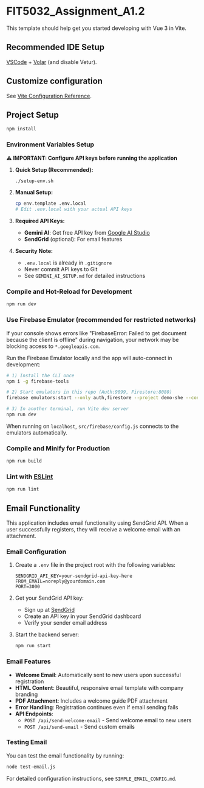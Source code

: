 # FIT5032_Assignment_A1.2

This template should help get you started developing with Vue 3 in Vite.

## Recommended IDE Setup

[VSCode](https://code.visualstudio.com/) + [Volar](https://marketplace.visualstudio.com/items?itemName=Vue.volar) (and disable Vetur).

## Customize configuration

See [Vite Configuration Reference](https://vite.dev/config/).

## Project Setup

```sh
npm install
```

### Environment Variables Setup

**⚠️ IMPORTANT: Configure API keys before running the application**

1. **Quick Setup (Recommended):**
   ```sh
   ./setup-env.sh
   ```

2. **Manual Setup:**
   ```sh
   cp env.template .env.local
   # Edit .env.local with your actual API keys
   ```

3. **Required API Keys:**
   - **Gemini AI**: Get free API key from [Google AI Studio](https://makersuite.google.com/app/apikey)
   - **SendGrid** (optional): For email features

4. **Security Note:**
   - `.env.local` is already in `.gitignore`
   - Never commit API keys to Git
   - See `GEMINI_AI_SETUP.md` for detailed instructions

### Compile and Hot-Reload for Development

```sh
npm run dev
```

### Use Firebase Emulator (recommended for restricted networks)

If your console shows errors like "FirebaseError: Failed to get document because the client is offline" during navigation, your network may be blocking access to `*.googleapis.com`.

Run the Firebase Emulator locally and the app will auto-connect in development:

```sh
# 1) Install the CLI once
npm i -g firebase-tools

# 2) Start emulators in this repo (Auth:9099, Firestore:8080)
firebase emulators:start --only auth,firestore --project demo-she --config firebase_emulator/firebase.json

# 3) In another terminal, run Vite dev server
npm run dev
```

When running on `localhost`, `src/firebase/config.js` connects to the emulators automatically.

### Compile and Minify for Production

```sh
npm run build
```

### Lint with [ESLint](https://eslint.org/)

```sh
npm run lint
```

## Email Functionality

This application includes email functionality using SendGrid API. When a user successfully registers, they will receive a welcome email with an attachment.

### Email Configuration

1. Create a `.env` file in the project root with the following variables:
   ```
   SENDGRID_API_KEY=your-sendgrid-api-key-here
   FROM_EMAIL=noreply@yourdomain.com
   PORT=3000
   ```

2. Get your SendGrid API key:
   - Sign up at [SendGrid](https://sendgrid.com/)
   - Create an API key in your SendGrid dashboard
   - Verify your sender email address

3. Start the backend server:
   ```sh
   npm run start
   ```

### Email Features

- **Welcome Email**: Automatically sent to new users upon successful registration
- **HTML Content**: Beautiful, responsive email template with company branding
- **PDF Attachment**: Includes a welcome guide PDF attachment
- **Error Handling**: Registration continues even if email sending fails
- **API Endpoints**: 
  - `POST /api/send-welcome-email` - Send welcome email to new users
  - `POST /api/send-email` - Send custom emails

### Testing Email

You can test the email functionality by running:
```sh
node test-email.js
```

For detailed configuration instructions, see `SIMPLE_EMAIL_CONFIG.md`.
